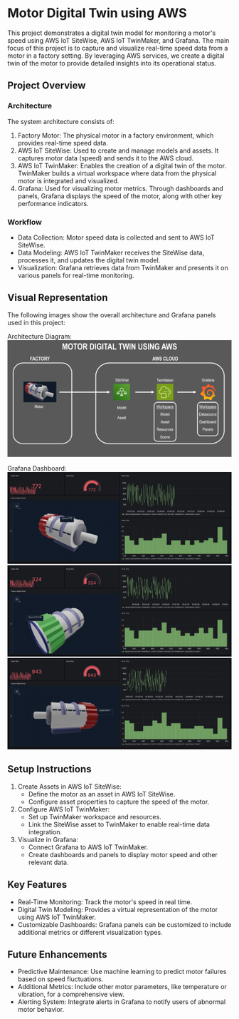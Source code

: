 # Motor Digital Twin using AWS
This project demonstrates a digital twin model for monitoring a motor's speed using AWS IoT SiteWise, AWS IoT TwinMaker, and Grafana. The main focus of this project is to capture and visualize real-time speed data from a motor in a factory setting. By leveraging AWS services, we create a digital twin of the motor to provide detailed insights into its operational status.

## Project Overview
### Architecture
The system architecture consists of:
1. Factory Motor: The physical motor in a factory environment, which provides real-time speed data.
2. AWS IoT SiteWise: Used to create and manage models and assets. It captures motor data (speed) and sends it to the AWS cloud.
3. AWS IoT TwinMaker: Enables the creation of a digital twin of the motor. TwinMaker builds a virtual workspace where data from the physical motor is integrated and visualized.
4. Grafana: Used for visualizing motor metrics. Through dashboards and panels, Grafana displays the speed of the motor, along with other key performance indicators.

### Workflow
- Data Collection: Motor speed data is collected and sent to AWS IoT SiteWise.
- Data Modeling: AWS IoT TwinMaker receives the SiteWise data, processes it, and updates the digital twin model.
- Visualization: Grafana retrieves data from TwinMaker and presents it on various panels for real-time monitoring.
## Visual Representation
The following images show the overall architecture and Grafana panels used in this project:

Architecture Diagram:
![](https://github.com/harshakalluri1403/Motor-Digital-Twin-Using-AWS/blob/54ca9557d3fe7a9693dec2dd068f77f63f7052ab/Screenshot%202024-11-03%20020128.png) 

Grafana Dashboard:
![](https://github.com/harshakalluri1403/Motor-Digital-Twin-Using-AWS/blob/54ca9557d3fe7a9693dec2dd068f77f63f7052ab/Screenshot%202024-11-03%20010927.png) 
![](https://github.com/harshakalluri1403/Motor-Digital-Twin-Using-AWS/blob/54ca9557d3fe7a9693dec2dd068f77f63f7052ab/Screenshot%202024-11-03%20010941.png) 
![](https://github.com/harshakalluri1403/Motor-Digital-Twin-Using-AWS/blob/54ca9557d3fe7a9693dec2dd068f77f63f7052ab/Screenshot%202024-11-03%20010959.png) 

## Setup Instructions
1. Create Assets in AWS IoT SiteWise:
   - Define the motor as an asset in AWS IoT SiteWise.
   - Configure asset properties to capture the speed of the motor.
2. Configure AWS IoT TwinMaker:
   - Set up TwinMaker workspace and resources.
   - Link the SiteWise asset to TwinMaker to enable real-time data integration.
3. Visualize in Grafana:
   - Connect Grafana to AWS IoT TwinMaker.
   - Create dashboards and panels to display motor speed and other relevant data.

## Key Features
- Real-Time Monitoring: Track the motor's speed in real time.
- Digital Twin Modeling: Provides a virtual representation of the motor using AWS IoT TwinMaker.
- Customizable Dashboards: Grafana panels can be customized to include additional metrics or different visualization types.
## Future Enhancements
- Predictive Maintenance: Use machine learning to predict motor failures based on speed fluctuations.
- Additional Metrics: Include other motor parameters, like temperature or vibration, for a comprehensive view.
- Alerting System: Integrate alerts in Grafana to notify users of abnormal motor behavior.
